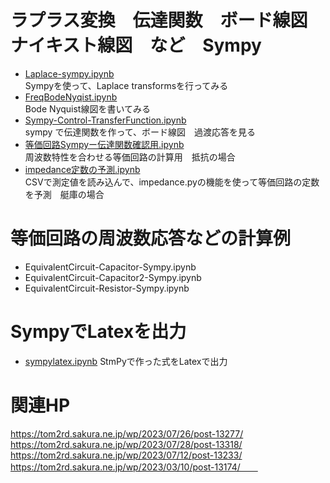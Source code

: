 # ラプラス変換　伝達関数　ボード線図　ナイキスト線図　など　Sympy
- [Laplace-sympy.ipynb](https://github.com/tom2rd/EMC-sim/blob/master/impedance.py/Laplace-impedance/Laplase-sympy.ipynb)  
   Sympyを使って、Laplace transformsを行ってみる  
- [FreqBodeNyqist.ipynb](https://github.com/tom2rd/EMC-sim/blob/master/impedance.py/Laplace-impedance/FreqBodeNyqist.ipynb)  
  Bode Nyquist線図を書いてみる  
- [Sympy-Control-TransferFunction.ipynb](https://github.com/tom2rd/EMC-sim/blob/master/impedance.py/Laplace-impedance/Sympy-Control-TransferFunction.ipynb)    
  sympy で伝達関数を作って、ボード線図　過渡応答を見る  
- [等価回路Sympyー伝達関数確認用.ipynb](https://github.com/tom2rd/EMC-sim/blob/master/impedance.py/Laplace-impedance/%E7%AD%89%E4%BE%A1%E5%9B%9E%E8%B7%AFSympy%E3%83%BC%E4%BC%9D%E9%81%94%E9%96%A2%E6%95%B0%E7%A2%BA%E8%AA%8D%E7%94%A8.ipynb)  
  周波数特性を合わせる等価回路の計算用　抵抗の場合　
- [impedance定数の予測.ipynb](https://github.com/tom2rd/EMC-sim/blob/master/impedance.py/Laplace-impedance/impedance%E5%AE%9A%E6%95%B0%E3%81%AE%E4%BA%88%E6%B8%AC.ipynb)  
  CSVで測定値を読み込んで、impedance.pyの機能を使って等価回路の定数を予測　艇庫の場合

# 等価回路の周波数応答などの計算例
- EquivalentCircuit-Capacitor-Sympy.ipynb
- EquivalentCircuit-Capacitor2-Sympy.ipynb
- EquivalentCircuit-Resistor-Sympy.ipynb

# SympyでLatexを出力
- [sympylatex.ipynb](https://github.com/tom2rd/EMC-sim/blob/master/impedance.py/Laplace-impedance/sympylatex.ipynb)
  StmPyで作った式をLatexで出力

# 関連HP  
https://tom2rd.sakura.ne.jp/wp/2023/07/26/post-13277/  
https://tom2rd.sakura.ne.jp/wp/2023/07/28/post-13318/  
https://tom2rd.sakura.ne.jp/wp/2023/07/12/post-13233/  
https://tom2rd.sakura.ne.jp/wp/2023/03/10/post-13174/　　
